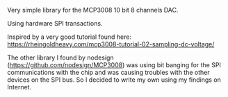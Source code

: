 Very simple library for the MCP3008 10 bit 8 channels DAC.

Using hardware SPI transactions.

Inspired by a very good tutorial found here:
https://rheingoldheavy.com/mcp3008-tutorial-02-sampling-dc-voltage/

The other library I found by nodesign (https://github.com/nodesign/MCP3008) was using bit banging for the SPI communications with the chip and was causing troubles with the other devices on the SPI bus. So I decided to write my own using my findings on Internet.
